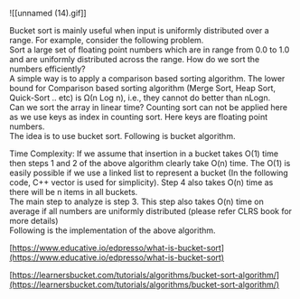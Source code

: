![[unnamed (14).gif]]

Bucket sort is mainly useful when input is uniformly distributed over a range. For example, consider the following problem.  
Sort a large set of floating point numbers which are in range from 0.0 to 1.0 and are uniformly distributed across the range. How do we sort the numbers efficiently?  
A simple way is to apply a comparison based sorting algorithm. The lower bound for Comparison based sorting algorithm (Merge Sort, Heap Sort, Quick-Sort .. etc) is Ω(n Log n), i.e., they cannot do better than nLogn.  
Can we sort the array in linear time? Counting sort can not be applied here as we use keys as index in counting sort. Here keys are floating point numbers.  
The idea is to use bucket sort. Following is bucket algorithm.  
  
Time Complexity: If we assume that insertion in a bucket takes O(1) time then steps 1 and 2 of the above algorithm clearly take O(n) time. The O(1) is easily possible if we use a linked list to represent a bucket (In the following code, C++ vector is used for simplicity). Step 4 also takes O(n) time as there will be n items in all buckets.  
The main step to analyze is step 3. This step also takes O(n) time on average if all numbers are uniformly distributed (please refer CLRS book for more details)  
Following is the implementation of the above algorithm.  
  
[https://www.educative.io/edpresso/what-is-bucket-sort](https://www.educative.io/edpresso/what-is-bucket-sort)  
  
[https://learnersbucket.com/tutorials/algorithms/bucket-sort-algorithm/](https://learnersbucket.com/tutorials/algorithms/bucket-sort-algorithm/)